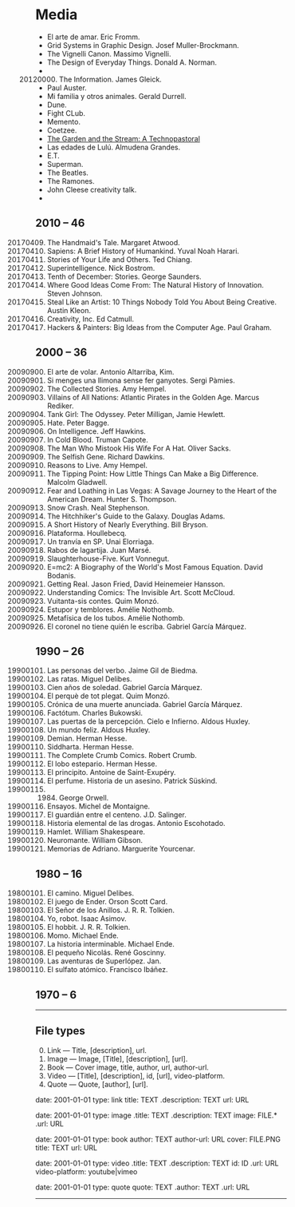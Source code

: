 
# Media


+ El arte de amar. Eric Fromm.
+ Grid Systems in Graphic Design. Josef Muller-Brockmann.
+ The Vignelli Canon. Massimo Vignelli.
+ The Design of Everyday Things. Donald A. Norman.
+ 20120000. The Information. James Gleick.
+ Paul Auster.
+ Mi familia y otros animales. Gerald Durrell.
+ Dune.
+ Fight CLub.
+ Memento.
+ Coetzee.
+ [The Garden and the Stream: A Technopastoral](https://hapgood.us/2015/10/17/the-garden-and-the-stream-a-technopastoral/)
+ Las edades de Lulú. Almudena Grandes.
+ E.T.
+ Superman.
+ The Beatles.
+ The Ramones.
+ John Cleese creativity talk.
+


## 2010 – 46

20170409. The Handmaid's Tale. Margaret Atwood.
20160401. Sapiens: A Brief History of Humankind. Yuval Noah Harari.
20151101. Stories of Your Life and Others. Ted Chiang.
20150901. Superintelligence. Nick Bostrom.
20150801. Tenth of December: Stories. George Saunders.
20150701. Where Good Ideas Come From: The Natural History of Innovation. Steven Johnson.
20150601. Steal Like an Artist: 10 Things Nobody Told You About Being Creative. Austin Kleon.
20150901. Creativity, Inc. Ed Catmull.
20130101. Hackers & Painters: Big Ideas from the Computer Age. Paul Graham.


## 2000 – 36

20090900. El arte de volar. Antonio Altarriba, Kim.
20070501. Si menges una llimona sense fer ganyotes. Sergi Pàmies.
20070101. The Collected Stories. Amy Hempel.
20060101. Villains of All Nations: Atlantic Pirates in the Golden Age. Marcus Rediker.
20060101. Tank Girl: The Odyssey.  Peter Milligan, Jamie Hewlett.
20060101. Hate. Peter Bagge.
20050101. On Intelligence. Jeff Hawkins.
20050101. In Cold Blood. Truman Capote.
20050101. The Man Who Mistook His Wife For A Hat. Oliver Sacks.
20050101. The Selfish Gene. Richard Dawkins.
20050101. Reasons to Live. Amy Hempel.
20050101. The Tipping Point: How Little Things Can Make a Big Difference. Malcolm Gladwell.
20050101. Fear and Loathing in Las Vegas: A Savage Journey to the Heart of the American Dream. Hunter S. Thompson.
20050101. Snow Crash. Neal Stephenson.
20050101. The Hitchhiker's Guide to the Galaxy. Douglas Adams.
20040101. A Short History of Nearly Everything. Bill Bryson.
20030201. Plataforma. Houllebecq.
20021101. Un tranvía en SP. Unai Elorriaga.
20020501. Rabos de lagartija. Juan Marsé.
20010101. Slaughterhouse-Five. Kurt Vonnegut.
20000101. E=mc2: A Biography of the World's Most Famous Equation. David Bodanis.
20000101. Getting Real. Jason Fried, David Heinemeier Hansson.
20000101. Understanding Comics: The Invisible Art. Scott McCloud.
20000101. Vuitanta-sis contes. Quim Monzó.
20000101. Estupor y temblores. Amélie Nothomb.
20000101. Metafísica de los tubos. Amélie Nothomb.
20000101. El coronel no tiene quién le escriba. Gabriel García Márquez.


## 1990 – 26

19900101. Las personas del verbo. Jaime Gil de Biedma.
19900101. Las ratas. Miguel Delibes.
19900101. Cien años de soledad. Gabriel García Márquez.
19900101. El perquè de tot plegat. Quim Monzó.
19900101. Crónica de una muerte anunciada. Gabriel García Márquez.
19900101. Factótum. Charles Bukowski.
19900101. Las puertas de la percepción. Cielo e Infierno. Aldous Huxley.
19900101. Un mundo feliz. Aldous Huxley.
19900101. Demian. Herman Hesse.
19900101. Siddharta. Herman Hesse.
19900101. The Complete Crumb Comics. Robert Crumb.
19900101. El lobo estepario. Herman Hesse.
19900101. El principito. Antoine de Saint-Exupéry.
19900101. El perfume. Historia de un asesino. Patrick Süskind.
19900101. 1984. George Orwell.
19900101. Ensayos. Michel de Montaigne.
19900101. El guardián entre el centeno. J.D. Salinger.
19900101. Historia elemental de las drogas. Antonio Escohotado.
19900101. Hamlet. William Shakespeare.
19900101. Neuromante. William Gibson.
19900101. Memorias de Adriano. Marguerite Yourcenar.


## 1980 – 16


19800101. El camino. Miguel Delibes.
19800101. El juego de Ender. Orson Scott Card.
19800101. El Señor de los Anillos. J. R. R. Tolkien.
19800101. Yo, robot. Isaac Asimov.
19800101. El hobbit. J. R. R. Tolkien.
19800101. Momo. Michael Ende.
19800101. La historia interminable. Michael Ende.
19800101. El pequeño Nicolás. René Goscinny.
19800101. Las aventuras de Superlópez. Jan.
19800101. El sulfato atómico. Francisco Ibáñez.


## 1970 – 6

---

## File types

0. Link — Title, [description], url.
0. Image — Image, [Title], [description], [url].
0. Book — Cover image, title, author, url, author-url.
0. Video — [Title], [description], id, [url], video-platform.
0. Quote — Quote, [author], [url].

date: 2001-01-01
type: link
title: TEXT
.description: TEXT
url: URL

date: 2001-01-01
type: image
.title: TEXT
.description: TEXT
image: FILE.*
.url: URL

date: 2001-01-01
type: book
author: TEXT
author-url: URL
cover: FILE.PNG
title: TEXT
url: URL

date: 2001-01-01
type: video
.title: TEXT
.description: TEXT
id: ID
.url: URL
video-platform: youtube|vimeo

date: 2001-01-01
type: quote
quote: TEXT
.author: TEXT
.url: URL


---
